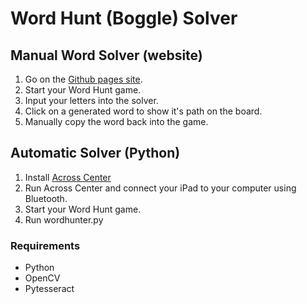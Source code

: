 # Word Hunt (Boggle) Solver
## Manual Word Solver (website)
1. Go on the [Github pages site](https://rw-a.github.io/word-hunt/).
2. Start your Word Hunt game.
2. Input your letters into the solver.
3. Click on a generated word to show it's path on the board.
3. Manually copy the word back into the game.

## Automatic Solver (Python)
1. Install [Across Center](https://download.acrosscenter.com/)
2. Run Across Center and connect your iPad to your computer using Bluetooth.
3. Start your Word Hunt game.
4. Run wordhunter.py

### Requirements
 - Python
 - OpenCV
 - Pytesseract
